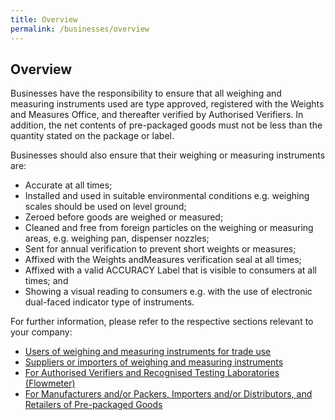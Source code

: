 ```yaml
---
title: Overview
permalink: /businesses/overview
---
```


## Overview

Businesses have the responsibility to ensure that all weighing and measuring instruments used are type approved, registered with the Weights and Measures Office, and thereafter verified by Authorised Verifiers. In addition, the net contents of pre-packaged goods must not be less than the quantity stated on the  package  or  label.

Businesses should also ensure that their weighing or measuring instruments are:

- Accurate at all times;
- Installed and used in suitable environmental conditions e.g. weighing scales should be used on level ground;
- Zeroed before goods are weighed or measured; 
- Cleaned and free from foreign particles on the weighing or measuring areas, e.g. weighing pan, dispenser nozzles;
- Sent for annual verification to prevent short weights or measures; 
- Affixed with the Weights andMeasures verification seal at all times; 
- Affixed with a valid ACCURACY Label that is visible to consumers at all times; and
- Showing a visual reading to consumers e.g. with the use of electronic dual-faced indicator type of instruments. 

For further information, please refer to the respective sections relevant to your company:
- [Users of weighing and measuring instruments for trade use](/businesses/users-of-weighing-and-measuring-instruments-for-trade-use)
- [Suppliers or importers of weighing and measuring instruments](/businesses/suppliers-or-importers-of-weighing-and-measuring-instruments)
- [For Authorised Verifiers and Recognised Testing Laboratories (Flowmeter)](/businesses/authorised-verifiers-and-recognised-testing-laboratories)
- [For Manufacturers and/or Packers, Importers and/or Distributors, and Retailers of Pre-packaged Goods](/conformity-assessment-body/suppliers-or-sellers-of-prepackaged-goods)
